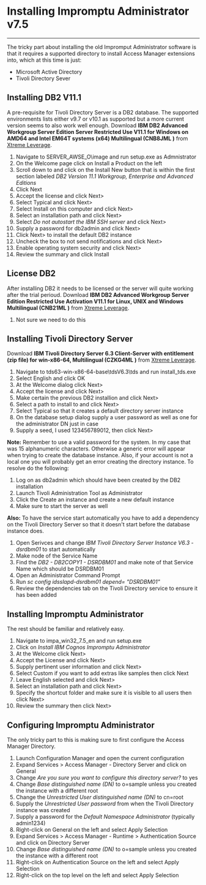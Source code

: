 # Installing Impromptu Administrator v7.5
------------------------------------
The tricky part about installing the old Impromput Administrator software is that it requires a supported directory to install Access Manager extensions into, which at this time is just:

* Microsoft Active Directory
* Tivoli Directory Sever

## Installing DB2 V11.1
A pre-requisite for Tivoli Directory Server is a DB2 database. The supported environments lists either v9.7 or v10.1 as supported but a more current version seems to also work well enough. Download **IBM DB2 Advanced Workgroup Server Edition Server Restricted Use V11.1 for Windows on AMD64 and Intel EM64T systems (x64) Multilingual (CNB8JML )** from [Xtreme Leverage](https://w3.ibm.com/software/xl/download/ticket.wss).

1. Navigate to SERVER_AWSE_O\image and run setup.exe as Admnistrator
2. On the Welcome page click on Install a Product on the left
3. Scroll down to and click on the Install New button that is within the first section labeled *DB2 Version 11.1   Workgroup, Enterprise and Advanced Editions*
4. Click Next
5. Accept the license and click Next>
6. Select Typical and click Next>
7. Select Install on this computer and click Next>
8. Select an installation path and click Next>
9. Select *Do not autostart the IBM SSH server* and click Next>
10. Supply a password for db2admin and click Next>
11. Click Next> to install the default DB2 instance
12. Uncheck the box to not send notifications and click Next>
13. Enable operating system security and click Next>
14. Review the summary and click Install

## License DB2
After installing DB2 it needs to be licensed or the server will quite working after the trial perioud. Download **IBM DB2 Advanced Workgroup Server Edition Restricted Use Activation V11.1 for Linux, UNIX and Windows Multilingual (CNB21ML )** from [Xtreme Leverage](https://w3.ibm.com/software/xl/download/ticket.wss).

1. Not sure we need to do this

## Installing Tivoli Directory Server
Download **IBM Tivoli Directory Server 6.3 Client-Server with entitlement (zip file) for win-x86-64, Multilingual (CZKG4ML )** from [Xtreme Leverage](https://w3.ibm.com/software/xl/download/ticket.wss).

1. Navigate to tds63-win-x86-64-base\tdsV6.3\tds and run install_tds.exe
2. Select English and click OK
3. At the Welcome dialog click Next>
4. Accept the license and click Next>
5. Make certain the previous DB2 installion and click Next>
6. Select a path to install to and click Next>
7. Select Typical so that it creates a default directory server instance
8. On the database setup dialog supply a user password as well as one for the administrator DN just in case
9. Supply a seed, I used 123456789012, then click Next>

**Note:** Remember to use a valid password for the system. In my case that was 15 alphanumeric characters. Otherwise a generic error will appear when trying to create the database instance. Also, if your account is not a local one you will probably get an error creating the directory instance. To resolve do the following:

1. Log on as db2admin which should have been created by the DB2 installation
2. Launch Tivoli Administration Tool as Administrator
3. Click the Create an instance and create a new default instance
4. Make sure to start the server as well

**Also:** To have the service start automatically you have to add a dependency on the Tivoli Directory Server so that it doesn't start before the database instance does.

1. Open Serivces and change *IBM Tivoli Directory Server Instance V6.3 - dsrdbm01* to start automatically
2. Make node of the Service Name
3. Find the *DB2 - DB2COPY1 - DSRDBM01* and make note of that Service Name which should be DSRDBM01
4. Open an Administrator Command Prompt
5. Run *sc config idsslapd-dsrdbm01 depend= "DSRDBM01"*
6. Review the dependencies tab on the Tivoli Directory service to ensure it has been added

## Installing Impromptu Administrator
The rest should be familiar and relatively easy.

1. Navigate to impa_win32_7.5_en and run setup.exe
2. Click on *Install IBM Cognos Impromptu Administrator*
3. At the Welcome click Next>
4. Accept the License and click Next>
5. Supply pertinent user information and click Next>
6. Select Custom if you want to add extras like samples then click Next
7. Leave English selected and click Next>
8. Select an installation path and click Next>
9. Specify the shortcut folder and make sure it is visible to all users then click Next>
10. Review the summary then click Next>

## Configuring Impromptu Administrator
The only tricky part to this is making sure to first configure the Access Manager Directory.

1. Launch Configuration Manager and open the current configuration
2. Expand Services > Access Manager - Directory Server and click on General
3. Change *Are you sure you want to configure this directory server?* to yes
4. Change *Base distinguished name (DN)* to o=sample unless you created the instance with a different root
5. Change the *Unrestricted User distinguished name (DN)* to cn=root
6. Supply the *Unrestricted User password* from when the Tivoli Directory instance was created
7. Supply a password for the *Default Namespace Administrator* (typically admin1234)
8. Right-click on General on the left and select Apply Selection
9. Expand Services > Access Manager - Runtime > Authentication Source and click on Directory Server
10. Change *Base distinguished name (DN)* to o=sample unless you created the instance with a different root
11. Right-click on Authentication Source on the left and select Apply Selection
12. Right-click on the top level on the left and select Apply Selection